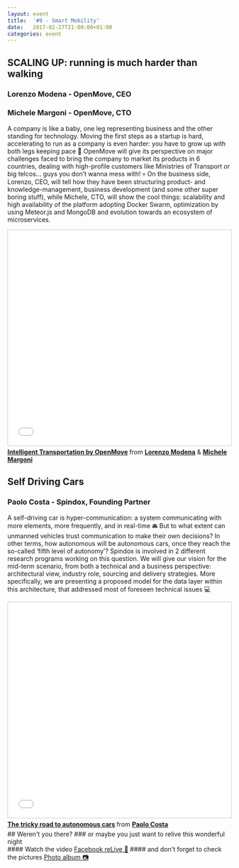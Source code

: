 ```yaml
---
layout: event
title:  '#9 - Smart Mobility'
date:   2017-02-27T21:00:00+01:00
categories: event
---
```


## SCALING UP: running is much harder than walking
### Lorenzo Modena - OpenMove, CEO
### Michele Margoni - OpenMove, CTO

A company is like a baby, one leg representing business and the other standing for technology. Moving the first steps as a startup is hard, accelerating to run as a company is even harder: you have to grow up with both legs keeping pace 🏃
OpenMove will give its perspective on major challenges faced to bring the company to market its products in 6 countries, dealing with high-profile customers like Ministries of Transport or big telcos… guys you don’t wanna mess with! 💀
On the business side, Lorenzo, CEO, will tell how they have been structuring product- and knowledge-management, business development (and some other super boring stuff), while Michele, CTO, will show the cool things: scalability and high availability of the platform adopting Docker Swarm, optimization by using Meteor.js and MongoDB and evolution towards an ecosystem of microservices.

<iframe src="//www.slideshare.net/slideshow/embed_code/key/6pnKMgv3u19McP" width="595" height="485" frameborder="0" marginwidth="0" marginheight="0" scrolling="no" style="border:1px solid #CCC; border-width:1px; margin-bottom:5px; max-width: 100%;" allowfullscreen>
</iframe>
<div style="margin-bottom:5px">
<strong>
<a href="//www.slideshare.net/speckandtech/intelligent-transportation-by-openmove" title="Intelligent Transportation by OpenMove" target="_blank">Intelligent Transportation by OpenMove</a>
</strong> from <strong><a target="_blank" href="//www.linkedin.com/in/lorenzomodena/">Lorenzo Modena</a></strong> &amp; <strong><a target="_blank" href="//www.linkedin.com/in/michelemargoni/">Michele Margoni</a></strong>
</div>

## Self Driving Cars
### Paolo Costa - Spindox, Founding Partner


A self-driving car is hyper-communication: a system communicating with more elements, more frequently, and in real-time 🚘 But to what extent can unmanned vehicles trust communication to make their own decisions? In other terms, how autonomous will be autonomous cars, once they reach the so-called ‘fifth level of autonomy’?
Spindox is involved in 2 different research programs working on this question. We will give our vision for the mid-term scenario, from both a technical and a business perspective: architectural view, industry role, sourcing and delivery strategies. More specifically, we are presenting a proposed model for the data layer within this architecture, that addressed most of foreseen technical issues 💻

<iframe src="//www.slideshare.net/slideshow/embed_code/key/26cILQYoLTKUtI" width="595" height="485" frameborder="0" marginwidth="0" marginheight="0" scrolling="no" style="border:1px solid #CCC; border-width:1px; margin-bottom:5px; max-width: 100%;" allowfullscreen>
</iframe>
<div style="margin-bottom:5px">
<strong>
<a href="//www.slideshare.net/speckandtech/the-tricky-road-to-autonomous-cars" title="The tricky road to autonomous cars" target="_blank">The tricky road to autonomous cars</a>
</strong> from <strong><a target="_blank" href="https://www.linkedin.com/in/paolocostaprofile/">Paolo Costa</a></strong>
</div>
## Weren't you there?
### or maybe you just want to relive this wonderful night
<section class="fb-links">
#### Watch the video
<a id="fb_photo_album" class="btn-facebook" target="_blank" href="//www.facebook.com/speckandtech/videos/631702313694394/">Facebook reLive 📼</a>
#### and don't forget to check the pictures
<a id="fb_photo_album" class="btn-facebook" target="_blank" href="//www.facebook.com/media/set/?set=a.635296280001664.1073741838.476076519256975&type=1&l=1d01643561">Photo album &#128247;</a>
</section>
